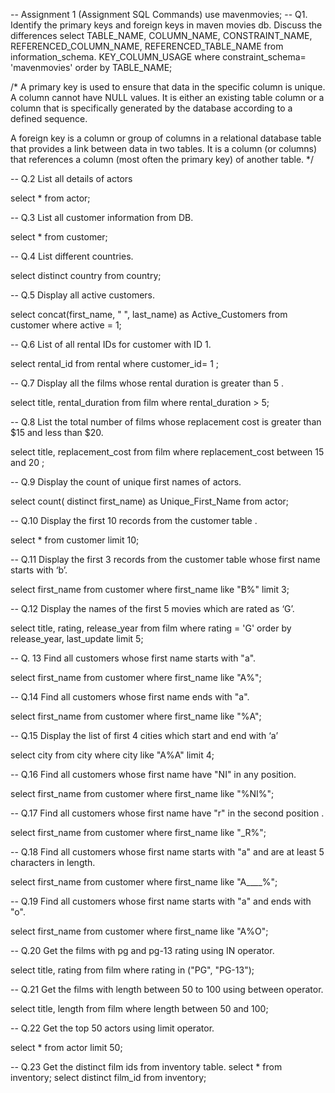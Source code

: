 -- Assignment 1 (Assignment SQL Commands)
use mavenmovies;
-- Q1. Identify the primary keys and foreign keys in maven movies db. Discuss the differences
select TABLE_NAME, COLUMN_NAME, CONSTRAINT_NAME, REFERENCED_COLUMN_NAME, REFERENCED_TABLE_NAME
 from information_schema. KEY_COLUMN_USAGE where constraint_schema= 'mavenmovies' order by TABLE_NAME;
 
 /* A primary key is used to ensure that data in the specific column is unique.
 A column cannot have NULL values. It is either an existing table column or a column
 that is specifically generated by the database according to a defined sequence.

A foreign key is a column or group of columns in a relational database table that provides a link between
 data in two tables. It is a column (or columns) that references a column (most often the primary key)
 of another table. */
 
 -- Q.2 List all details of actors
 
 select * from actor;
 
 -- Q.3 List all customer information from DB.
 
 select * from customer;
 
 -- Q.4 List different countries.
 
 select distinct country from country;
 
 -- Q.5 Display all active customers.
 
 select concat(first_name, " ", last_name) as Active_Customers from customer where active = 1;
 
 -- Q.6 List of all rental IDs for customer with ID 1.
 
 select rental_id from rental where customer_id= 1 ;
 
 -- Q.7 Display all the films whose rental duration is greater than 5 .
 
 select title, rental_duration from film where rental_duration > 5;
 
 -- Q.8  List the total number of films whose replacement cost is greater than $15 and less than $20. 

select title, replacement_cost from film where replacement_cost between 15 and 20 ;

-- Q.9 Display the count of unique first names of actors.

select count( distinct first_name) as Unique_First_Name from actor;

-- Q.10 Display the first 10 records from the customer table . 

select * from customer limit 10;

-- Q.11 Display the first 3 records from the customer table whose first name starts with ‘b’.

select first_name from customer where first_name like "B%" limit 3;

-- Q.12 Display the names of the first 5 movies which are rated as ‘G’.

select title, rating, release_year from film where rating = 'G' order by release_year, last_update limit 5;

-- Q. 13 Find all customers whose first name starts with "a". 

select first_name from customer where first_name like "A%";

-- Q.14 Find all customers whose first name ends with "a". 

select first_name from customer where first_name like "%A";

-- Q.15 Display the list of first 4 cities which start and end with ‘a’ 

select city from city where city like "A%A" limit 4;

-- Q.16 Find all customers whose first name have "NI" in any position.

select first_name from customer where first_name like "%NI%";

-- Q.17 Find all customers whose first name have "r" in the second position .

select first_name from customer where first_name like "_R%";

-- Q.18 Find all customers whose first name starts with "a" and are at least 5 characters in length.

select first_name from customer where first_name like "A____%";

-- Q.19 Find all customers whose first name starts with "a" and ends with "o".

select first_name from customer where first_name like "A%O";

-- Q.20 Get the films with pg and pg-13 rating using IN operator. 

select title, rating from film where rating in ("PG", "PG-13");

-- Q.21  Get the films with length between 50 to 100 using between operator.

select title, length from film where length between 50 and 100;

-- Q.22 Get the top 50 actors using limit operator.

select * from actor limit 50;

-- Q.23 Get the distinct film ids from inventory table.
select * from inventory;
select distinct film_id from inventory;

